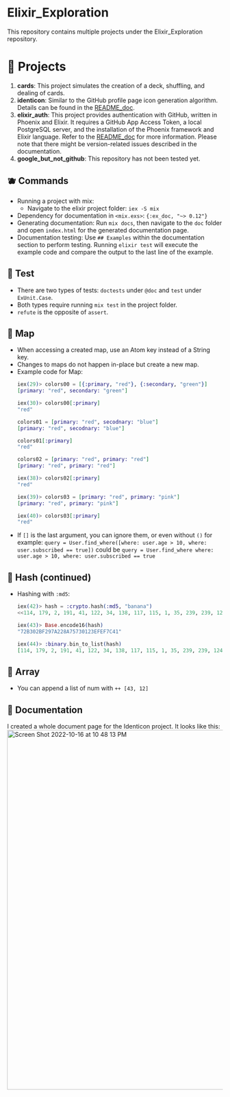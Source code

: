 # Elixir_Exploration

This repository contains multiple projects under the Elixir_Exploration repository.

# 🍑 Projects

1. **cards**: This project simulates the creation of a deck, shuffling, and dealing of cards.
2. **identicon**: Similar to the GitHub profile page icon generation algorithm. Details can be found in the [README_doc](./identicon/README.md).
3. **elixir_auth**: This project provides authentication with GitHub, written in Phoenix and Elixir. It requires a GitHub App Access Token, a local PostgreSQL server, and the installation of the Phoenix framework and Elixir language. Refer to the [README_doc](./elixir_auth/README.md) for more information. Please note that there might be version-related issues described in the documentation.
4. **google_but_not_github**: This repository has not been tested yet.


## 🫐 Commands
- Running a project with mix:
  - Navigate to the elixir project folder: `iex -S mix`
- Dependency for documentation in `<mix.exs>`: `{:ex_doc, "~> 0.12"}`
- Generating documentation: Run `mix docs`, then navigate to the `doc` folder and open `index.html` for the generated documentation page.
- Documentation testing: Use `## Examples` within the documentation section to perform testing. Running `elixir test` will execute the example code and compare the output to the last line of the example.

## 🍅 Test
- There are two types of tests: `doctests` under `@doc` and `test` under `ExUnit.Case`.
- Both types require running `mix test` in the project folder.
- `refute` is the opposite of `assert`.

## 🥥 Map
- When accessing a created map, use an Atom key instead of a String key.
- Changes to maps do not happen in-place but create a new map.
- Example code for Map:
  ```elixir
  iex(29)> colors00 = [{:primary, "red"}, {:secondary, "green"}] 
  [primary: "red", secondary: "green"]

  iex(30)> colors00[:primary]
  "red"

  colors01 = [primary: "red", secodnary: "blue"]
  [primary: "red", secodnary: "blue"]

  colors01[:primary]
  "red"

  colors02 = [primary: "red", primary: "red"]
  [primary: "red", primary: "red"]

  iex(38)> colors02[:primary]                         
  "red"

  iex(39)> colors03 = [primary: "red", primary: "pink"]
  [primary: "red", primary: "pink"]

  iex(40)> colors03[:primary]                          
  "red"
  ```
- If `[]` is the last argument, you can ignore them, or even without `()` for example: `query = User.find_where([where: user.age > 10, where: user.subscribed == true])` could be `query = User.find_where where: user.age > 10, where: user.subscribed == true`


## 🥭 Hash (continued)

- Hashing with `:md5`:
  ```elixir
  iex(42)> hash = :crypto.hash(:md5, "banana")
  <<114, 179, 2, 191, 41, 122, 34, 138, 117, 115, 1, 35, 239, 239, 124, 65>>

  iex(43)> Base.encode16(hash) 
  "72B302BF297A228A75730123EFEF7C41"

  iex(44)> :binary.bin_to_list(hash) 
  [114, 179, 2, 191, 41, 122, 34, 138, 117, 115, 1, 35, 239, 239, 124, 65]


## 🍐 Array
- You can append a list of num with `++ [43, 12]`

## 🍏 Documentation 
I created a whole document page for the Identicon project. It looks like this: <img width="839" alt="Screen Shot 2022-10-16 at 10 48 13 PM" src="https://user-images.githubusercontent.com/35544956/196079959-db064978-e6f9-4dd4-8817-e0cc0ce314ea.png">
